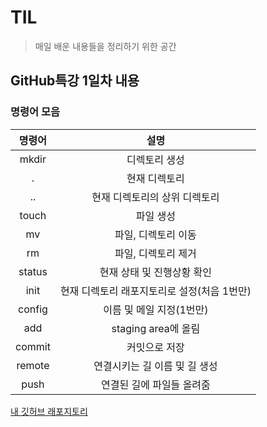 # TIL
> 매일 배운 내용들을 정리하기 위한 공간

## GitHub특강 1일차 내용
### 명령어 모음
|명령어|설명|
|:---:|:---:|
|mkdir|디렉토리 생성|
|.|현재 디렉토리|
|..|현재 디렉토리의 상위 디렉토리|
|touch|파일 생성|
|mv|파일, 디렉토리 이동|
|rm|파일, 디렉토리 제거|
|status|현재 상태 및 진행상황 확인|
|init|현재 디렉토리 래포지토리로 설정(처음 1번만)|
|config|이름 및 메일 지정(1번만)|
|add|staging area에 올림|
|commit|커밋으로 저장|
|remote|연결시키는 길 이름 및 길 생성|
|push|연결된 길에 파일들 올려줌|

[내 깃허브 래포지토리](https://github.com/Master2H/TIL.git)


